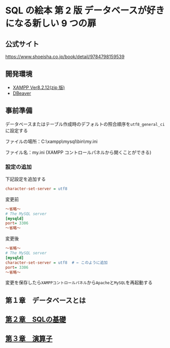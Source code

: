 # SQL の絵本 第 2 版 データベースが好きになる新しい 9 つの扉

## 公式サイト

https://www.shoeisha.co.jp/book/detail/9784798159539

## 開発環境

-   [XAMPP Ver8.2.12(zip 版)](https://sourceforge.net/projects/xampp/files/XAMPP%20Windows/8.2.12/xampp-windows-x64-8.2.12-0-VS16.zip/download)
-   [DBeaver](https://dbeaver.io/)

## 事前準備

データベースまたはテーブル作成時のデフォルトの照合順序を`utf8_general_ci`に設定する

ファイルの場所：C:\xampp\mysql\bin\my.ini

ファイル名：my.ini (XAMPP コントロールパネルから開くことができる)

### 設定の追加

下記設定を追加する

```ini
character-set-server = utf8
```

変更前

```ini
～省略～
# The MySQL server
[mysqld]
port= 3306
～省略～
```

変更後

```ini
～省略～
# The MySQL server
[mysqld]
character-set-server = utf8  # ← このように追加
port= 3306
～省略～
```

変更を保存したら`XAMPPコントロールパネル`から`Apache`と`MySQL`を再起動する

## 第１章　データベースとは

## [第２章　SQLの基礎](Chapter02/README.md)

## [第３章　演算子](Chapter03/README.md)
